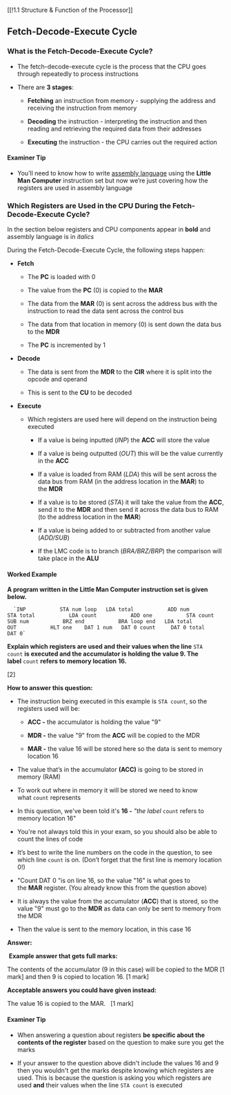[[!1.1 Structure & Function of the Processor]]

## Fetch-Decode-Execute Cycle

### What is the Fetch-Decode-Execute Cycle?

- The fetch-decode-execute cycle is the process that the CPU goes through repeatedly to process instructions
    
- There are **3 stages**:
    
    - **Fetching** an instruction from memory - supplying the address and receiving the instruction from memory
        
    - **Decoding** the instruction - interpreting the instruction and then reading and retrieving the required data from their addresses
        
    - **Executing** the instruction - the CPU carries out the required action
        

#### Examiner Tip

- You’ll need to know how to write [assembly language](https://www.savemyexams.com/a-level/computer-science/ocr/17/revision-notes/2-software-and-software-development/2-4-types-of-programming-language/assembly-language/) using the **Little Man Computer** instruction set but now we’re just covering how the registers are used in assembly language
    

### Which Registers are Used in the CPU During the Fetch-Decode-Execute Cycle?

In the section below registers and CPU components appear in **bold** and assembly language is in _italics_

During the Fetch-Decode-Execute Cycle, the following steps happen:

- **Fetch**
    
    - The **PC** is loaded with 0
        
    - The value from the **PC** (0) is copied to the **MAR**
        
    - The data from the **MAR** (0) is sent across the address bus with the instruction to read the data sent across the control bus
        
    - The data from that location in memory (0) is sent down the data bus to the **MDR** 
        
    - The **PC** is incremented by 1
        
- **Decode**
    
    - The data is sent from the **MDR** to the **CIR** where it is split into the opcode and operand
        
    - This is sent to the **CU** to be decoded
        
- **Execute**
    
    - Which registers are used here will depend on the instruction being executed
        
        - If a value is being inputted (_INP_) the **ACC** will store the value
            
        - If a value is being outputted (_OUT_) this will be the value currently in the **ACC**
            
        - If a value is loaded from RAM (_LDA_) this will be sent across the data bus from RAM (in the address location in the **MAR**) to the **MDR**
            
        - If a value is to be stored (_STA_) it will take the value from the **ACC**, send it to the **MDR** and then send it across the data bus to RAM (to the address location in the **MAR**)
            
        - If a value is being added to or subtracted from another value (_ADD/SUB_) 
            
        - If the LMC code is to branch (_BRA/BRZ/BRP_) the comparison will take place in the **ALU**
            

#### Worked Example

**A program written in the Little Man Computer instruction set is given below.**

      `INP           STA num loop 	LDA total           ADD num           STA total           LDA count           ADD one           STA count           SUB num           BRZ end           BRA loop end   LDA total           OUT           HLT one 	DAT 1 num 	DAT 0 count 	DAT 0 total 	DAT 0`

**Explain which registers are used and their values when the line** `STA count` **is executed and the accumulator is holding the value 9. The label** `count` **refers to** **memory location** **16.**

[2]

**How to answer this question:**

- The instruction being executed in this example is `STA count`, so the registers used will be:
    
    - **ACC -** the accumulator is holding the value "9"
        
    - **MDR -** the value "9" from the **ACC** will be copied to the MDR
        
    - **MAR -** the value 16 will be stored here so the data is sent to memory location 16
        
- The value that’s in the accumulator **(ACC)** is going to be stored in memory (RAM)
    
- To work out where in memory it will be stored we need to know what `count` represents
    
- In this question, we've been told it's **16 -** _"the label_ `count` refers to memory location 16"
    
- You're not always told this in your exam, so you should also be able to count the lines of code
    
- It’s best to write the line numbers on the code in the question, to see which line `count` is on. (Don’t forget that the first line is memory location 0!)
    
- "Count DAT 0 "is on line 16, so the value "16" is what goes to the **MAR** register. (You already know this from the question above)
    
- It is always the value from the accumulator (**ACC**) that is stored, so the value "9" must go to the **MDR** as data can only be sent to memory from the MDR
    
- Then the value is sent to the memory location, in this case 16
    

**Answer:**

 **Example answer that gets full marks:**

The contents of the accumulator (9 in this case) will be copied to the MDR [1 mark] and then 9 is copied to location 16. [1 mark]

**Acceptable answers you could have given instead:**

The value 16 is copied to the MAR.   [1 mark]

#### Examiner Tip

- When answering a question about registers **be specific about the contents of the register** based on the question to make sure you get the marks
    
- If your answer to the question above didn't include the values 16 and 9 then you wouldn't get the marks despite knowing which registers are used. This is because the question is asking you which registers are used **and** their values when the line `STA count` is executed
